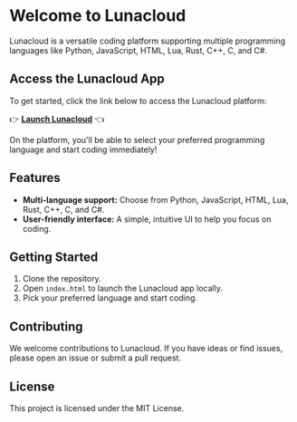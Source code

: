 # Welcome to Lunacloud

Lunacloud is a versatile coding platform supporting multiple programming languages like Python, JavaScript, HTML, Lua, Rust, C++, C, and C#.

## Access the Lunacloud App

To get started, click the link below to access the Lunacloud platform:

👉 [**Launch Lunacloud**](https://S4g1tt4r1vs404D0XX.github.io/lunacloud/) 👈

On the platform, you'll be able to select your preferred programming language and start coding immediately!

## Features

- **Multi-language support:** Choose from Python, JavaScript, HTML, Lua, Rust, C++, C, and C#.
- **User-friendly interface:** A simple, intuitive UI to help you focus on coding.

## Getting Started

1. Clone the repository.
2. Open `index.html` to launch the Lunacloud app locally.
3. Pick your preferred language and start coding.

## Contributing

We welcome contributions to Lunacloud. If you have ideas or find issues, please open an issue or submit a pull request.

## License

This project is licensed under the MIT License.
